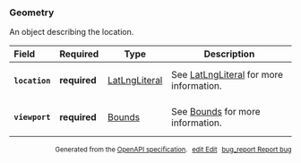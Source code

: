 <!--- This is a generated file, do not edit! -->
<!--- [START maps_http_schema_geometry] -->
<h3 class="schema-object" id="Geometry">Geometry</h3>

An object describing the location.

| Field                                                                                             | Required     | Type                                            | Description                                                               |
| :------------------------------------------------------------------------------------------------ | ------------ | ----------------------------------------------- | ------------------------------------------------------------------------- |
| <h4 id="Geometry-location" class="add-link schema-object-property-key"><code>location</code></h4> | **required** | [LatLngLiteral](#LatLngLiteral "LatLngLiteral") | See [LatLngLiteral](#LatLngLiteral "LatLngLiteral") for more information. |
| <h4 id="Geometry-viewport" class="add-link schema-object-property-key"><code>viewport</code></h4> | **required** | [Bounds](#Bounds "Bounds")                      | See [Bounds](#Bounds "Bounds") for more information.                      |

<p style="text-align: right; font-size: smaller;">Generated from the <a class="gc-analytics-event" data-category="GMP" data-label="openapi-github" href="https://github.com/googlemaps/openapi-specification" title="Google Maps Platform OpenAPI Specification" class="external">OpenAPI specification</a>.
<a class="gc-analytics-event" data-category="GMP" data-label="openapi-github-maps-http-schema-geometry" data-action="edit" style="margin-left: 5px;" href="https://github.com/googlemaps/openapi-specification/blob/main/specification/schemas/Geometry.yml" title="Edit on GitHub"><span class="material-icons">edit</span> Edit</a>
<a class="gc-analytics-event" data-category="GMP" data-label="openapi-github-maps-http-schema-geometry" data-action="bug" style="margin-left: 5px;" href="https://github.com/googlemaps/openapi-specification/issues/new?assignees=&labels=type%3A+bug%2C+triage+me&template=bug_report.md&title=[schemas] Bug - Geometry" title="File bug for schemas on GitHub"><span class="material-icons">bug_report</span> Report bug</a>
</p>

<!--- [END maps_http_schema_geometry] -->
